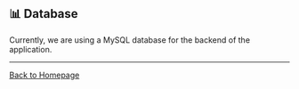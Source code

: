 ## 📊 Database

Currently, we are using a MySQL database for the backend of the application.


---

[Back to Homepage](README.md)